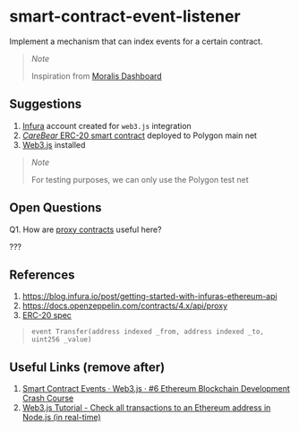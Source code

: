 # smart-contract-event-listener

Implement a mechanism that can index events for a certain contract.

> _Note_
> 
> Inspiration from [Moralis Dashboard](https://www.youtube.com/watch?v=LMqqxkuo7b0)

## Suggestions 

1. [Infura]() account created for `web3.js` integration
2. [_CareBear_ ERC-20 smart contract](https://polygonscan.com/address/0x6709660a6237723f278188bcae9e21b21eff8aab) deployed to Polygon main net
3. [Web3.js](https://web3js.readthedocs.io/en/v1.5.2/) installed

> _Note_
> 
> For testing purposes, we can only use the Polygon test net

## Open Questions

Q1. How are [proxy contracts](https://docs.openzeppelin.com/contracts/4.x/api/proxy) useful here? 

???

## References

1. https://blog.infura.io/post/getting-started-with-infuras-ethereum-api
2. https://docs.openzeppelin.com/contracts/4.x/api/proxy
3. [ERC-20 spec](https://github.com/ethereum/EIPs/blob/master/EIPS/eip-20.md)
> `event Transfer(address indexed _from, address indexed _to, uint256 _value)`


## Useful Links (remove after)

1. [Smart Contract Events · Web3.js · #6 Ethereum Blockchain Development Crash Course](https://www.youtube.com/watch?v=CX2QOE0FcEo)
2. [Web3.js Tutorial - Check all transactions to an Ethereum address in Node.js (in real-time)](https://www.youtube.com/watch?v=GSLEz-XxGY8)

